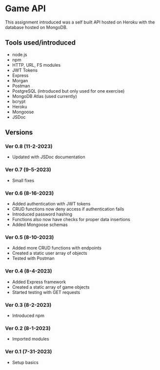 # Game API
This assignment introduced was a self built API hosted on Heroku with the database hosted on MongoDB. 

## Tools used/introduced
- node.js
- npm
- HTTP, URL, FS modules
- JWT Tokens
- Express
- Morgan
- Postman
- PostgreSQL (introduced but only used for one exercise)
- MongoDB Atlas (used currently)
- bcrypt
- Heroku
- Mongoose
- JSDoc

## Versions
### Ver 0.8 (11-2-2023)
- Updated with JSDoc documentation
### Ver 0.7 (9-5-2023)
- Small fixes
### Ver 0.6 (8-16-2023)
- Added authentication with JWT tokens
- CRUD functions now deny access if authentication fails
- Introduced password hashing
- Functions also now have checks for proper data insertions
- Added Mongoose schemas
### Ver 0.5 (8-10-2023)
- Added more CRUD functions with endpoints
- Created a static user array of objects
- Tested with Postman
### Ver 0.4 (8-4-2023)
- Added Express framework
- Created a static array of game objects
- Started testing with GET requests
### Ver 0.3 (8-2-2023)
- Introduced npm
### Ver 0.2 (8-1-2023)
- Imported modules
### Ver 0.1 (7-31-2023)
- Setup basics
